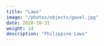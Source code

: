 ```yaml
---
title: "Laws"
image: "/photos/objects/gavel.jpg"
date: 2020-10-31
weight: 14
description: "Philippine Laws"
---
```


